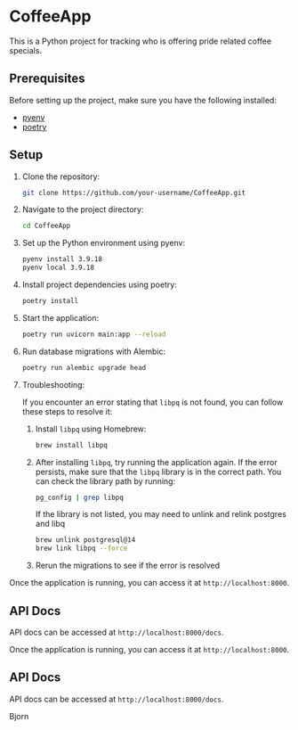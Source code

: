 # CoffeeApp

This is a Python project for tracking who is offering pride related coffee specials.  
## Prerequisites
Before setting up the project, make sure you have the following installed:
- [pyenv](https://github.com/pyenv/pyenv)
- [poetry](https://python-poetry.org/)
## Setup
1. Clone the repository:

	```bash
	git clone https://github.com/your-username/CoffeeApp.git
	```
2. Navigate to the project directory:

	```bash
	cd CoffeeApp
	```
3. Set up the Python environment using pyenv:

	```bash
	pyenv install 3.9.18
	pyenv local 3.9.18
	```
4. Install project dependencies using poetry:

	```bash
	poetry install
	```
5. Start the application:

	```bash
	poetry run uvicorn main:app --reload
	```
6. Run database migrations with Alembic:

	```bash
	poetry run alembic upgrade head
	```
7. Troubleshooting:

	If you encounter an error stating that `libpq` is not found, you can follow these steps to resolve it:

	1. Install `libpq` using Homebrew:
		```bash
		brew install libpq
		```
	2. After installing `libpq`, try running the application again. If the error persists, make sure that the `libpq` library is in the correct path. You can check the library path by running:

		```bash
		pg_config | grep libpq
		```

		If the library is not listed, you may need to unlink and relink postgres and libq 

		```bash
		brew unlink postgresql@14
		brew link libpq --force
		```

	3. Rerun the migrations to see if the error is resolved

Once the application is running, you can access it at `http://localhost:8000`.
## API Docs
API docs can be accessed at `http://localhost:8000/docs`. 



Once the application is running, you can access it at `http://localhost:8000`.

## API Docs

API docs can be accessed at `http://localhost:8000/docs`. 

Bjorn